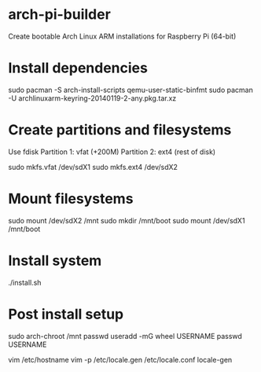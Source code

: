 # arch-pi-builder

Create bootable Arch Linux ARM installations for Raspberry Pi (64-bit)

# Install dependencies 

sudo pacman -S arch-install-scripts qemu-user-static-binfmt
sudo pacman -U archlinuxarm-keyring-20140119-2-any.pkg.tar.xz

# Create partitions and filesystems

Use fdisk
Partition 1: vfat (+200M)
Partition 2: ext4 (rest of disk)

sudo mkfs.vfat /dev/sdX1
sudo mkfs.ext4 /dev/sdX2

# Mount filesystems

sudo mount /dev/sdX2 /mnt
sudo mkdir /mnt/boot
sudo mount /dev/sdX1 /mnt/boot

# Install system

./install.sh

# Post install setup

sudo arch-chroot /mnt
passwd
useradd -mG wheel USERNAME
passwd USERNAME

vim /etc/hostname
vim -p /etc/locale.gen /etc/locale.conf
locale-gen
